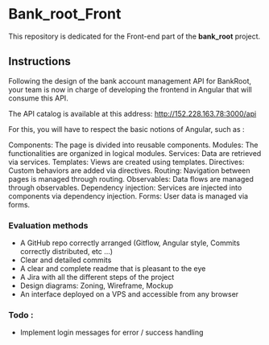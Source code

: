 # Bank_root_Front

This repository is dedicated for the Front-end part of the **bank_root** project. 

## Instructions

Following the design of the bank account management API for BankRoot, your team is now in charge of developing the frontend in Angular that will consume this API.

The API catalog is available at this address: http://152.228.163.78:3000/api

For this, you will have to respect the basic notions of Angular, such as :

Components: The page is divided into reusable components.
Modules: The functionalities are organized in logical modules.
Services: Data are retrieved via services.
Templates: Views are created using templates.
Directives: Custom behaviors are added via directives.
Routing: Navigation between pages is managed through routing.
Observables: Data flows are managed through observables.
Dependency injection: Services are injected into components via dependency injection.
Forms: User data is managed via forms.

### Evaluation methods 

* A GitHub repo correctly arranged (Gitflow, Angular style, Commits correctly distributed, etc ...)
* Clear and detailed commits
* A clear and complete readme that is pleasant to the eye
* A Jira with all the different steps of the project
* Design diagrams: Zoning, Wireframe, Mockup
* An interface deployed on a VPS and accessible from any browser

### Todo : 

* Implement login messages for error / success handling
